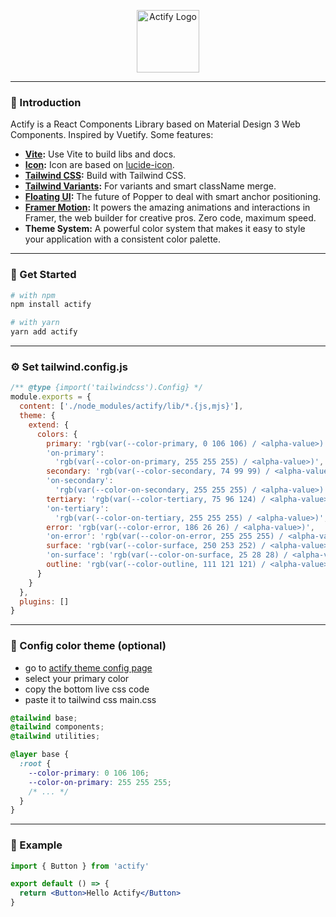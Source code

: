<p align="center">
  <a href="https://actifyjs.com">
    <img alt="Actify Logo" width="100" src="https://actifyjs.com/actify.svg">
  </a>
</p>

---

### 🚀 Introduction

Actify is a React Components Library based on Material Design 3 Web Components.
Inspired by Vuetify. Some features:

- **[Vite](https://vitejs.dev/):** Use Vite to build libs and docs.
- **[Icon](https://lucide.dev/):** Icon are based on [lucide-icon](https://lucide.dev/).
- **[Tailwind CSS](https://tailwindcss.com/):** Build with Tailwind CSS.
- **[Tailwind Variants](https://www.tailwind-variants.org/):** For variants and smart className merge.
- **[Floating UI](https://floating-ui.com/):** The future of Popper to deal with smart anchor positioning.
- **[Framer Motion](https://www.framer.com/motion/):** It powers the amazing animations and interactions in Framer, the web builder for creative pros. Zero code, maximum speed.
- **Theme System:** A powerful color system that makes it easy to style your application with a consistent color palette.

---

### 🌻 Get Started

```bash
# with npm
npm install actify

# with yarn
yarn add actify
```

---

### ⚙️ Set tailwind.config.js

```js
/** @type {import('tailwindcss').Config} */
module.exports = {
  content: ['./node_modules/actify/lib/*.{js,mjs}'],
  theme: {
    extend: {
      colors: {
        primary: 'rgb(var(--color-primary, 0 106 106) / <alpha-value>)',
        'on-primary':
          'rgb(var(--color-on-primary, 255 255 255) / <alpha-value>)',
        secondary: 'rgb(var(--color-secondary, 74 99 99) / <alpha-value>)',
        'on-secondary':
          'rgb(var(--color-on-secondary, 255 255 255) / <alpha-value>)',
        tertiary: 'rgb(var(--color-tertiary, 75 96 124) / <alpha-value>)',
        'on-tertiary':
          'rgb(var(--color-on-tertiary, 255 255 255) / <alpha-value>)',
        error: 'rgb(var(--color-error, 186 26 26) / <alpha-value>)',
        'on-error': 'rgb(var(--color-on-error, 255 255 255) / <alpha-value>)',
        surface: 'rgb(var(--color-surface, 250 253 252) / <alpha-value>)',
        'on-surface': 'rgb(var(--color-on-surface, 25 28 28) / <alpha-value>)',
        outline: 'rgb(var(--color-outline, 111 121 121) / <alpha-value>)'
      }
    }
  },
  plugins: []
}
```

---

### 🎨 Config color theme (optional)

- go to [actify theme config page](https://actifyjs.com/getting-started/theme)
- select your primary color
- copy the bottom live css code
- paste it to tailwind css main.css

```css
@tailwind base;
@tailwind components;
@tailwind utilities;

@layer base {
  :root {
    --color-primary: 0 106 106;
    --color-on-primary: 255 255 255;
    /* ... */
  }
}
```

---

### 🎉 Example

```jsx
import { Button } from 'actify'

export default () => {
  return <Button>Hello Actify</Button>
}
```
